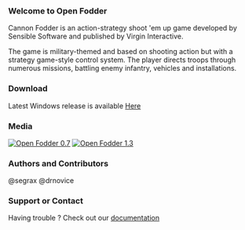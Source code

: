 ### Welcome to Open Fodder
Cannon Fodder is an action-strategy shoot 'em up game developed by Sensible Software and published by Virgin Interactive.

The game is military-themed and based on shooting action but with a strategy game-style control system. The player directs troops through numerous missions, battling enemy infantry, vehicles and installations.

### Download
Latest Windows release is available [Here](https://github.com/OpenFodder/openfodder/releases)

### Media
[![Open Fodder 0.7](http://i.imgur.com/Lifq0rX.png)](https://www.youtube.com/watch?v=c9iu7Jwm3Ak "Open Fodder 0.7")
[![Open Fodder 1.3](http://i.imgur.com/m4BQrFp.png)](https://www.youtube.com/watch?v=aSGOTSw-LlI "Open Fodder 1.3: Amiga Format Special")

### Authors and Contributors
@segrax
@drnovice

### Support or Contact
Having trouble ? Check out our [documentation](https://github.com/OpenFodder/openfodder/wiki)

